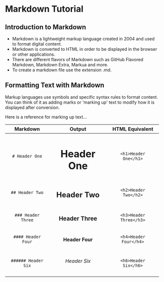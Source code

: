 # Markdown Tutorial

## Introduction to Markdown

- Markdown is a lightweight markup language created in 2004 and used to format digital content. 
- Markdown is converted to HTML in order to be displayed in the browser or other applications. 
- There are different flavors of Markdown such as GitHub Flavored Markdown, Markdown Extra, Markua and more.
- To create a markdown file use the extension .md.

## Formatting Text with Markdown

Markup languages use symbols and specific syntax rules to format content. You can think of it as adding marks or 'marking up' 
text to modify how it is displayed after conversion.

Here is a reference for marking up text...

| Markdown | Output | HTML Equivalent |
|:--------:|:------:|:---------------:|
|```# Header One```| <h1>Header One</h1> | `<h1>Header One</h1>`|
|```## Header Two```| <h2>Header Two</h2> | `<h2>Header Two</h2>`|
|```### Header Three``` | <h3> Header Three </h3> | `<h3>Header Three</h3>`|
|```#### Header Four```| <h4> Header Four </h4> | `<h4>Header Four</h4>` |
|```###### Header Six```| <h6> Header Six</h6> | `<h6>Header Six</h6>`|

